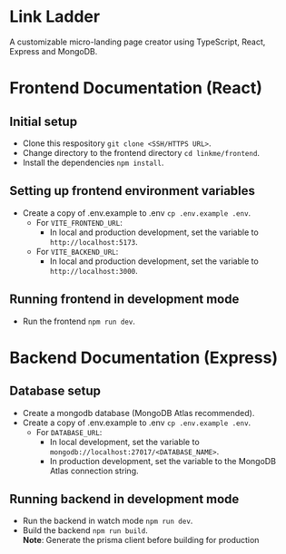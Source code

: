 # Link Ladder

A customizable micro-landing page creator using TypeScript, React, Express and MongoDB.

# Frontend Documentation (React)

## Initial setup

- Clone this respository `git clone <SSH/HTTPS URL>`.
- Change directory to the frontend directory `cd linkme/frontend`.
- Install the dependencies `npm install`.

## Setting up frontend environment variables

- Create a copy of .env.example to .env `cp .env.example .env`.
  - For `VITE_FRONTEND_URL`:
    - In local and production development, set the variable to `http://localhost:5173`.
  - For `VITE_BACKEND_URL`:
    - In local and production development, set the variable to `http://localhost:3000`.

## Running frontend in development mode

- Run the frontend `npm run dev`.

# Backend Documentation (Express)

## Database setup

- Create a mongodb database (MongoDB Atlas recommended).
- Create a copy of .env.example to .env `cp .env.example .env`.
  - For `DATABASE_URL`:
    - In local development, set the variable to `mongodb://localhost:27017/<DATABASE_NAME>`.
    - In production development, set the variable to the MongoDB Atlas connection string.

## Running backend in development mode

- Run the backend in watch mode `npm run dev`.
- Build the backend `npm run build`. \
  **Note**: Generate the prisma client before building for production
